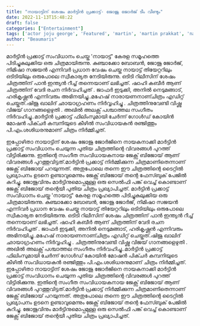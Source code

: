 ```yaml
---
title: "നായാട്ടിന് ശേഷം മാർട്ടിൻ പ്രക്കാട്ട്- ജോജു ജോർജ് ടീം വീണ്ടും"
date: 2022-11-13T15:48:22
draft: false
categories: ["Entertainment"]
tags: ['actor joju george', 'Featured', 'martin', 'martin prakkat', 'nayattu movie']
author: "Beaumaris"
---
```


മാർട്ടിൻ പ്രക്കാട്ട് സംവിധാനം ചെയ്ത 'നായാട്ട്' കേരള സമൂഹത്തെ പിടിച്ചുകുലുക്കിയ ഒരു ചിത്രമായിരുന്നു. കുഞ്ചാക്കോ ബോബൻ, ജോജു ജോർജ്, നിമിഷാ സജയൻ എന്നിവർ പ്രധാന വേഷം ചെയ്ത നായാട്ട് തിയേറ്ററിലും ഒടിടിയിലും ഒരുപോലെ സ്വീകാര്യത നേടിയിരുന്നു. ഒടിടി റിലീസിന് ശേഷം ചിത്രത്തിന് പാൻ ഇന്ത്യൻ റീച്ച് തന്നെയാണ് ലഭിച്ചത്. ഷാഹി കബീർ ആണ് ചിത്രത്തിന് വേദി രചന നിർവഹിച്ചത് . ജാഫർ ഇടുക്കി, അനിൽ നെടുമങ്ങാട്, ഹരികൃഷ്ണൻ എന്നിവരും അഭിനയിച്ചു..മഹേഷ് നാരായണനാണ്ചിത്രം എഡിറ്റ് ചെയ്തത്.ഷിജു ഖാലിദ് ഛായാഗ്രഹണം നിർവ്വഹിച്ചു . ചിത്രത്തിനുവേണ്ടി വിഷ്ണു വിജയ് ഗാനങ്ങളെഴുതി . അഖിൽ അലക്സ് പശ്ചാത്തല സംഗീതം നിർവഹിച്ചു..മാർട്ടിൻ പ്രക്കാട്ട് ഫിലിംസുമായി ചേർന്ന് ഗോൾഡ് കോയിൻ മോഷൻ പിക്ചർ കമ്പനിയുടെ കീഴിൽ സംവിധായകൻ രഞ്ജിത്തും പി.എം.ശശിധരനുമാണ് ചിത്രം നിർമ്മിച്ചത്.

ഇപ്പോഴിതാ നായാട്ടിന് ശേഷം ജോജു ജോർജിനെ നായകനാക്കി മാർട്ടിൻ പ്രക്കാട്ട് സംവിധാനം ചെയുന്ന പുതിയ ചിത്രത്തിന്റെ വിവരങ്ങൾ പുറത്ത് വിട്ടിരിക്കുന്നു. ഇതിന്റെ സംഗീത സംവിധായകനായ ജേക്സ് ബിജോയ് ആണ് വിവരങ്ങൾ പുറത്തുവിട്ടത്.മാർട്ടിൻ പ്രക്കാട്ട് നിർമ്മിക്കുന്ന ചിത്രമാണിതെന്നാണ് ജേക്സ് ബിജോയ് പറയുന്നത്. അതുപോലെ തന്നെ ഈ ചിത്രത്തിന്റെ ടൈറ്റിൽ പ്രഖ്യാപനം ഉടനെ ഉണ്ടാവുമെന്നും ജേക്സ് ബിജോയ് തന്റെ ഫേസ്ബുക് പേജിൽ കുറിച്ചു. ജോജുവിനും മാർട്ടിനുമൊപ്പമുള്ള ഒരു സെൽഫി പങ്ക് വെച്ച് കൊണ്ടാണ് ജേക്സ് ബിജോയ് തന്റെയീ പുതിയ ചിത്രം പ്രഖ്യാപിച്ചത്.
മാർട്ടിൻ പ്രക്കാട്ട് സംവിധാനം ചെയ്ത 'നായാട്ട്' കേരള സമൂഹത്തെ പിടിച്ചുകുലുക്കിയ ഒരു ചിത്രമായിരുന്നു. കുഞ്ചാക്കോ ബോബൻ, ജോജു ജോർജ്, നിമിഷാ സജയൻ എന്നിവർ പ്രധാന വേഷം ചെയ്ത നായാട്ട് തിയേറ്ററിലും ഒടിടിയിലും ഒരുപോലെ സ്വീകാര്യത നേടിയിരുന്നു. ഒടിടി റിലീസിന് ശേഷം ചിത്രത്തിന് പാൻ ഇന്ത്യൻ റീച്ച് തന്നെയാണ് ലഭിച്ചത്. ഷാഹി കബീർ ആണ് ചിത്രത്തിന് വേദി രചന നിർവഹിച്ചത് . ജാഫർ ഇടുക്കി, അനിൽ നെടുമങ്ങാട്, ഹരികൃഷ്ണൻ എന്നിവരും അഭിനയിച്ചു..മഹേഷ് നാരായണനാണ്ചിത്രം എഡിറ്റ് ചെയ്തത്.ഷിജു ഖാലിദ് ഛായാഗ്രഹണം നിർവ്വഹിച്ചു . ചിത്രത്തിനുവേണ്ടി വിഷ്ണു വിജയ് ഗാനങ്ങളെഴുതി . അഖിൽ അലക്സ് പശ്ചാത്തല സംഗീതം നിർവഹിച്ചു..മാർട്ടിൻ പ്രക്കാട്ട് ഫിലിംസുമായി ചേർന്ന് ഗോൾഡ് കോയിൻ മോഷൻ പിക്ചർ കമ്പനിയുടെ കീഴിൽ സംവിധായകൻ രഞ്ജിത്തും പി.എം.ശശിധരനുമാണ് ചിത്രം നിർമ്മിച്ചത്. ഇപ്പോഴിതാ നായാട്ടിന് ശേഷം ജോജു ജോർജിനെ നായകനാക്കി മാർട്ടിൻ പ്രക്കാട്ട് സംവിധാനം ചെയുന്ന പുതിയ ചിത്രത്തിന്റെ വിവരങ്ങൾ പുറത്ത് വിട്ടിരിക്കുന്നു. ഇതിന്റെ സംഗീത സംവിധായകനായ ജേക്സ് ബിജോയ് ആണ് വിവരങ്ങൾ പുറത്തുവിട്ടത്.മാർട്ടിൻ പ്രക്കാട്ട് നിർമ്മിക്കുന്ന ചിത്രമാണിതെന്നാണ് ജേക്സ് ബിജോയ് പറയുന്നത്. അതുപോലെ തന്നെ ഈ ചിത്രത്തിന്റെ ടൈറ്റിൽ പ്രഖ്യാപനം ഉടനെ ഉണ്ടാവുമെന്നും ജേക്സ് ബിജോയ് തന്റെ ഫേസ്ബുക് പേജിൽ കുറിച്ചു. ജോജുവിനും മാർട്ടിനുമൊപ്പമുള്ള ഒരു സെൽഫി പങ്ക് വെച്ച് കൊണ്ടാണ് ജേക്സ് ബിജോയ് തന്റെയീ പുതിയ ചിത്രം പ്രഖ്യാപിച്ചത്.
